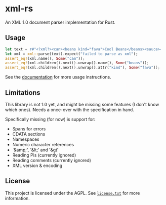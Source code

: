 # xml-rs

An XML 1.0 document parser implementation for Rust.

## Usage

```rust
let text = r#"<?xml?><can><beans kind="fava">Cool Beans</beans><sauce></sauce></can>"#;
let xml = xml::parse(text).expect("failed to parse as xml");
assert_eq!(xml.name(), Some("can"));
assert_eq!(xml.children().next().unwrap().name(), Some("beans"));
assert_eq!(xml.children().next().unwrap().attr("kind"), Some("fava"));
```

See the [documentation]() for more usage instructions.

## Limitations

This library is not 1.0 yet, and might be missing some features (I don't know which ones). Needs a once-over with the
specification in hand.

Specifically missing (for now) is support for:

- Spans for errors
- CDATA sections
- Namespaces
- Numeric character references
- '\&amp;', '\&lt;' and '\&gt'
- Reading PIs (currently ignored)
- Reading comments (currently ignored)
- XML version & encoding

## License

This project is licensed under the AGPL. See [`license.txt`](license.txt) for more information.
